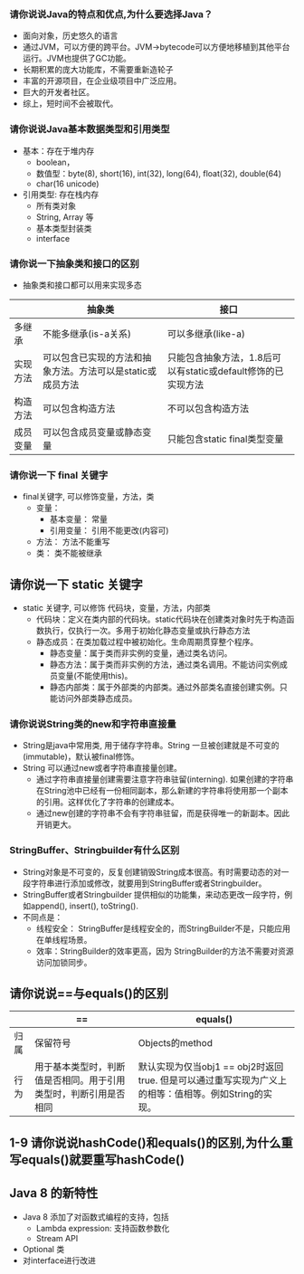 ### 请你说说Java的特点和优点,为什么要选择Java？
- 面向对象，历史悠久的语言
- 通过JVM，可以方便的跨平台。JVM->bytecode可以方便地移植到其他平台运行。JVM也提供了GC功能。
- 长期积累的庞大功能库，不需要重新造轮子
- 丰富的开源项目，在企业级项目中广泛应用。
- 巨大的开发者社区。
- 综上，短时间不会被取代。

### 请你说说Java基本数据类型和引用类型
- 基本：存在于堆内存
    - boolean，
    - 数值型：byte(8), short(16), int(32), long(64), float(32), double(64)
    - char(16 unicode)
- 引用类型: 存在栈内存
    - 所有类对象
    - String, Array 等
    - 基本类型封装类
    - interface

### 请你说一下抽象类和接口的区别
- 抽象类和接口都可以用来实现多态

||抽象类|接口|
|-|-|-|
|多继承|不能多继承(is-a关系)|可以多继承(like-a)|
|实现方法|可以包含已实现的方法和抽象方法。方法可以是static或成员方法|只能包含抽象方法，1.8后可以有static或default修饰的已实现方法|
|构造方法|可以包含构造方法|不可以包含构造方法|
|成员变量|可以包含成员变量或静态变量|只能包含static final类型变量|


### 请你说一下 final 关键字
- final关键字, 可以修饰变量，方法，类
    - 变量：
        - 基本变量： 常量
        - 引用变量： 引用不能更改(内容可)
    - 方法： 方法不能重写
    - 类： 类不能被继承

## 请你说一下 static 关键字
- static 关键字, 可以修饰 代码块，变量，方法，内部类
    - 代码块：定义在类内部的代码块。static代码块在创建类对象时先于构造函数执行，仅执行一次。多用于初始化静态变量或执行静态方法
    - 静态成员：在类加载过程中被初始化。生命周期贯穿整个程序。
        - 静态变量：属于类而非实例的变量，通过类名访问。
        - 静态方法：属于类而非实例的方法，通过类名调用。不能访问实例成员变量(不能使用this)。
        - 静态内部类：属于外部类的内部类。通过外部类名直接创建实例。只能访问外部类静态成员。

### 请你说说String类的new和字符串直接量 
- String是java中常用类, 用于储存字符串。String 一旦被创建就是不可变的(immutable)，默认被final修饰。
- String 可以通过new或者字符串直接量创建。
    - 通过字符串直接量创建需要注意字符串驻留(interning). 如果创建的字符串在String池中已经有一份相同副本，那么新建的字符串将使用那一个副本的引用。这样优化了字符串的创建成本。
    - 通过new创建的字符串不会有字符串驻留，而是获得唯一的新副本。因此开销更大。

### StringBuffer、Stringbuilder有什么区别
- String对象是不可变的，反复创建销毁String成本很高。有时需要动态的对一段字符串进行添加或修改，就要用到StringBuffer或者Stringbuilder。
- StringBuffer或者Stringbuilder 提供相似的功能集，来动态更改一段字符，例如append(), insert(), toString().
- 不同点是：
    - 线程安全： StringBuffer是线程安全的，而StringBuilder不是，只能应用在单线程场景。
    - 效率：StringBuilder的效率更高，因为 StringBuilder的方法不需要对资源访问加锁同步。

## 请你说说==与equals()的区别

||==|equals()|
|-|-|-|
|归属|保留符号|Objects的method|
|行为|用于基本类型时，判断值是否相同。用于引用类型时，判断引用是否相同|默认实现为仅当obj1 == obj2时返回true. 但是可以通过重写实现为广义上的相等：值相等。例如String的实现。|


## 1-9 请你说说hashCode()和equals()的区别,为什么重写equals()就要重写hashCode()


## Java 8 的新特性
- Java 8 添加了对函数式编程的支持，包括
    - Lambda expression: 支持函数参数化
    - Stream API
- Optional 类
- 对interface进行改进